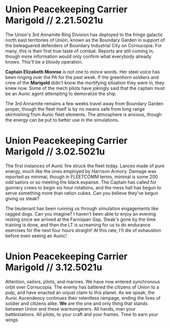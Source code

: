 # Union Peacekeeping Carrier Marigold // 2.21.5021u
The Union's 3rd Annamite Ring Division has deployed to the fringe galactic north east territories of Union, known as the Boundary Garden in support of the beleaguered defenders of Boundary Industrial City on Cornucopia. For many, this is their first true taste of combat. Reports are still coming in, though more information would only confirm what everybody already knows. This'll be a bloody operation.

**Captain Elizabeth Monroe** is not one to mince words. Her steel voice has been ringing over the PA for the past week. If the greenhorn soldiers and crew of the **Marigold** didn't know the mortifying situation they were in, they knew now. Some of the mech pilots have jokingly said that the captain must be an Aunic agent attempting to demoralize the ship.

The 3rd Annamite remains a few weeks travel away from Boundary Garden proper, though the fleet itself is by no means safe from long range skirmishing from Aunic fleet elements. The atmosphere is anxious, though the energy can be put to better use in the simulations.

# Union Peacekeeping Carrier Marigold // 3.02.5021u
The first instances of Aunic fire struck the fleet today. Lances made of pure energy, much like the ones employed by Harrison Armory. Damage was reported as minimal, though in FLEETCOMM terms, minimal is some 200 odd sailors or so meeting the black expanse. The Captain has called for gunnery crews to begin six hour rotations, and the mess hall has begun to serve something more than ration cubes. Can you believe they've begun giving us steak? 

The lieutenant has been running us through simulation engagements like ragged dogs. Can you imagine? I haven't been able to enjoy an evening resting since we arrived at the Farnispan Gap. Steak's gone by the time training is done, and then the LT is screaming for us to do endurance exercises for the next four hours straight! At this rate, I'll die of exhaustion before even seeing an Aunic!

# Union Peacekeeping Carrier Marigold // 3.12.5021u
Attention, sailors, pilots, and marines. We have now entered synchronous orbit over Cornucopia. The enemy has battered the citizens of Union to a pulp, and have enacted an unjust claim to this planet. As we speak, the Aunic Ascendency continues their relentless rampage, ending the lives of soldier and citizens alike. **We** are the one and only thing that stands between Union and these warmongerers. All hands, man your battlestations. All pilots, to your craft and your frames. Time to earn your wings.
